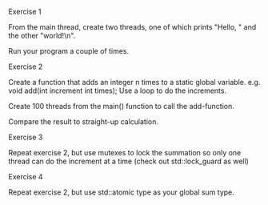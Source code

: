Exercise 1

From the main thread, create two threads, one of which prints "Hello, " and the other "world!\n".

Run your program a couple of times.

 

Exercise 2

Create a function that adds an integer n times to a static global variable.  e.g. void add(int increment int times);  Use a loop to do the increments.

Create 100 threads from the main() function to call the add-function.

Compare the result to straight-up calculation.

 

Exercise 3

Repeat exercise 2, but use mutexes to lock the summation so only one thread can do the increment at a time (check out std::lock_guard as well)

 

Exercise 4

Repeat exercise 2, but use std::atomic type as your global sum type.
